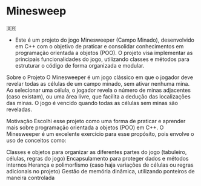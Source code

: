 # Minesweep
&#x1F1E7;&#x1F1F7;

* Este é um projeto do jogo Minesweeper (Campo Minado), desenvolvido em C++ com o objetivo de praticar e consolidar conhecimentos em programação orientada a objetos (POO). O projeto visa implementar as principais funcionalidades do jogo, utilizando classes e métodos para estruturar o código de forma organizada e modular.

Sobre o Projeto
O Minesweeper é um jogo clássico em que o jogador deve revelar todas as células de um campo minado, sem ativar nenhuma mina. Ao selecionar uma célula, o jogador revela o número de minas adjacentes (caso existam), ou uma área livre, que facilita a dedução das localizações das minas. O jogo é vencido quando todas as células sem minas são reveladas.

Motivação
Escolhi esse projeto como uma forma de praticar e aprender mais sobre programação orientada a objetos (POO) em C++. O Minesweeper é um excelente exercício para esse propósito, pois envolve o uso de conceitos como:

Classes e objetos para organizar as diferentes partes do jogo (tabuleiro, células, regras do jogo)
Encapsulamento para proteger dados e métodos internos
Herança e polimorfismo (caso haja variações de células ou regras adicionais no projeto)
Gestão de memória dinâmica, utilizando ponteiros de maneira controlada
